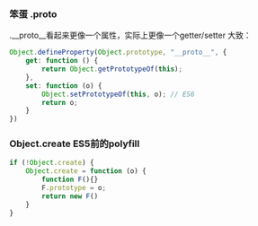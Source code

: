 
### 笨蛋 .__proto__
.__proto__看起来更像一个属性，实际上更像一个getter/setter
大致：
``` javascript
Object.defineProperty(Object.prototype, "__proto__", {
    get: function () {
        return Object.getPrototypeOf(this);
    },
    set: function (o) {
        Object.setPrototypeOf(this, o); // ES6
        return o;
    }
})
```

### Object.create ES5前的polyfill
```javascript
if (!Object.create) {
    Object.create = function (o) {
        function F(){}
        F.prototype = o;
        return new F()
    }
}
```

